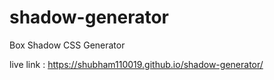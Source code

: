 # shadow-generator
Box Shadow CSS Generator


live link : https://shubham110019.github.io/shadow-generator/
